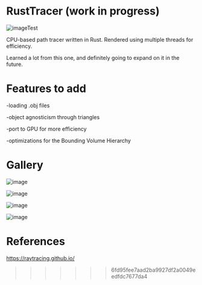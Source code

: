 # RustTracer (work in progress)
![imageTest](https://user-images.githubusercontent.com/55766890/192128747-5c90cfda-a701-4f32-8e55-a0628961752d.png)

CPU-based path tracer written in Rust. Rendered using multiple threads for efficiency.

Learned a lot from this one, and definitely going to expand on it in the future.

# Features to add

-loading .obj files

-object agnosticism through triangles

-port to GPU for more efficiency

-optimizations for the Bounding Volume Hierarchy

# Gallery

![image](https://user-images.githubusercontent.com/55766890/192126056-7bd12d31-762f-4fac-9085-d714a8a77d48.png)

![image](https://user-images.githubusercontent.com/55766890/192128737-7b9a8112-9bcd-4364-aea1-fcccc9b72a62.png)

![image](https://user-images.githubusercontent.com/55766890/192128741-67a9b5cb-920b-4ce1-8ea6-2ad5c5f92a2a.png)

![image](https://user-images.githubusercontent.com/55766890/192128771-1e8c2f72-1fb8-4f57-8858-7ae44731ade7.png)

# References

https://raytracing.github.io/
>>>>>>> 6fd95fee7aad2ba9927df2a0049eedfdc7677da4
